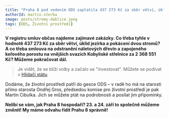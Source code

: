 ```yaml
---
title: "Praha 8 pod vedením ODS zaplatila 437 273 Kč za sběr větví, úklid jezírka a pokácení dvou stromů"
authorId: martin.sterba
image: posts/stromy-dablice.jpeg
tags: [ODS, Životní prostředí]
---
```


**V registru smluv občas najdeme zajímavé zakázky. Co třeba tyhle v hodnotě 437 273 Kč za sběr větví, úklid jezírka a pokácení dvou stromů? A co třeba smlouva na odstranění náletových dřevin a zapojeného keřového porostu na vnějších svazích Kobyliské střelnice za 2 368 551 Kč? Můžeme pokračovat dál.**

>Je vidět, že se blíží volby a začalo se "investovat". Můžete se podívat v [Hlídači státu](https://www.hlidacstatu.cz/hledat?Q=ico%3A00063797%20AND%20oblast%3Aagro%20AND%20datumUzavreni%3A%5B2022-01-01%20TO%202022-12-31%5D&order=4).

Dodáme, že životní prostředí patří do gesce ODS – v radě ho má na starosti přímo starosta Ondřej Gros, předsedou komise pro životní prostředí je pak Martin Cibulka. Jich se můžete ptát na podrobnosti a posílat jim připomínky. 

**Nelíbí se vám, jak Praha 8 hospodaří? 23. a 24. září to společně můžeme změnit! My máme odvahu řídit Prahu 8 správně!**
